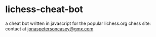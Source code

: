 # lichess-cheat-bot
a cheat bot written in javascript for the popular lichess.org chess site: contact at jonaspetersoncasey@gmx.com
